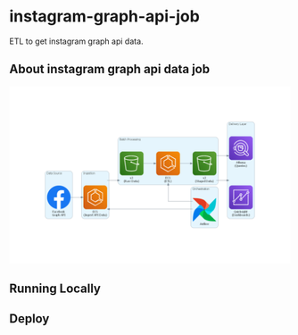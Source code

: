 # instagram-graph-api-job

ETL to get instagram graph api data.

## About instagram graph api data job
![ETL DIAGRAM](images/social_media_etl.png.png)

## Running Locally


## Deploy
